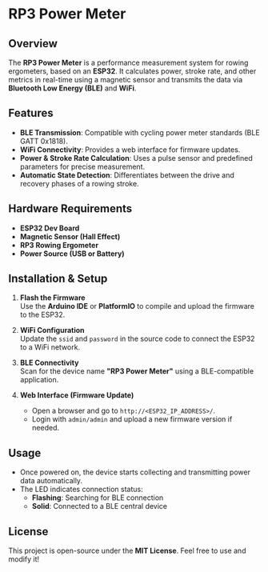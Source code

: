 # RP3 Power Meter

## Overview
The **RP3 Power Meter** is a performance measurement system for rowing ergometers, based on an **ESP32**. It calculates power, stroke rate, and other metrics in real-time using a magnetic sensor and transmits the data via **Bluetooth Low Energy (BLE)** and **WiFi**.

## Features
- **BLE Transmission**: Compatible with cycling power meter standards (BLE GATT 0x1818).
- **WiFi Connectivity**: Provides a web interface for firmware updates.
- **Power & Stroke Rate Calculation**: Uses a pulse sensor and predefined parameters for precise measurement.
- **Automatic State Detection**: Differentiates between the drive and recovery phases of a rowing stroke.

## Hardware Requirements
- **ESP32 Dev Board**
- **Magnetic Sensor (Hall Effect)**
- **RP3 Rowing Ergometer**
- **Power Source (USB or Battery)**

## Installation & Setup
1. **Flash the Firmware**  
   Use the **Arduino IDE** or **PlatformIO** to compile and upload the firmware to the ESP32.
   
2. **WiFi Configuration**  
   Update the `ssid` and `password` in the source code to connect the ESP32 to a WiFi network.

3. **BLE Connectivity**  
   Scan for the device name **"RP3 Power Meter"** using a BLE-compatible application.

4. **Web Interface (Firmware Update)**  
   - Open a browser and go to `http://<ESP32_IP_ADDRESS>/`.
   - Login with `admin/admin` and upload a new firmware version if needed.

## Usage
- Once powered on, the device starts collecting and transmitting power data automatically.
- The LED indicates connection status:  
  - **Flashing**: Searching for BLE connection  
  - **Solid**: Connected to a BLE central device  

## License
This project is open-source under the **MIT License**. Feel free to use and modify it!
